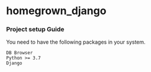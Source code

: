 # homegrown_django

### Project setup Guide
You need to have the following packages in your system.
```
DB Browser
Python >= 3.7
Django
```
